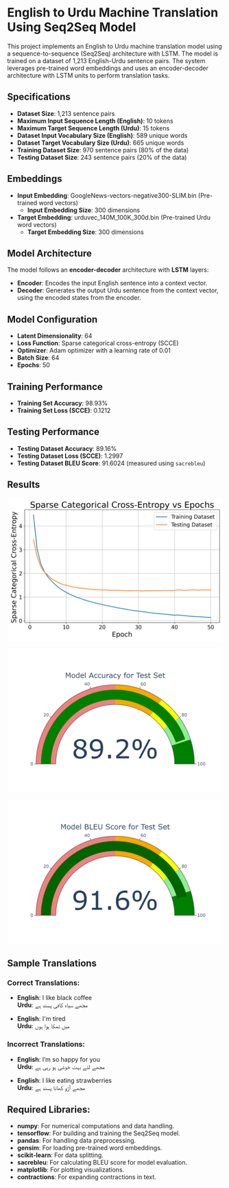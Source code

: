 # English to Urdu Machine Translation Using Seq2Seq Model

This project implements an English to Urdu machine translation model using a sequence-to-sequence (Seq2Seq) architecture with LSTM. The model is trained on a dataset of 1,213 English-Urdu sentence pairs. The system leverages pre-trained word embeddings and uses an encoder-decoder architecture with LSTM units to perform translation tasks.

## Specifications

- **Dataset Size**: 1,213 sentence pairs
- **Maximum Input Sequence Length (English)**: 10 tokens
- **Maximum Target Sequence Length (Urdu)**: 15 tokens
- **Dataset Input Vocabulary Size (English)**: 589 unique words
- **Dataset Target Vocabulary Size (Urdu)**: 665 unique words
- **Training Dataset Size**: 970 sentence pairs (80% of the data)
- **Testing Dataset Size**: 243 sentence pairs (20% of the data)

## Embeddings

- **Input Embedding**: GoogleNews-vectors-negative300-SLIM.bin (Pre-trained word vectors)
  - **Input Embedding Size**: 300 dimensions
- **Target Embedding**: urduvec_140M_100K_300d.bin (Pre-trained Urdu word vectors)
  - **Target Embedding Size**: 300 dimensions

## Model Architecture

The model follows an **encoder-decoder** architecture with **LSTM** layers:

- **Encoder**: Encodes the input English sentence into a context vector.
- **Decoder**: Generates the output Urdu sentence from the context vector, using the encoded states from the encoder.

## Model Configuration

- **Latent Dimensionality**: 64
- **Loss Function**: Sparse categorical cross-entropy (SCCE)
- **Optimizer**: Adam optimizer with a learning rate of 0.01
- **Batch Size**: 64
- **Epochs**: 50

## Training Performance

- **Training Set Accuracy**: 98.93%
- **Training Set Loss (SCCE)**: 0.1212

## Testing Performance

- **Testing Dataset Accuracy**: 89.16%
- **Testing Dataset Loss (SCCE)**: 1.2997
- **Testing Dataset BLEU Score**: 91.6024 (measured using `sacrebleu`)

## Results
![scce](scce.png)

![accuracy test](accuracy.png)

![bleu test](bleu_score.png)

## Sample Translations

### Correct Translations:
- **English**: I like black coffee  
  **Urdu**: مجھے سیاہ کافی پسند ہے

- **English**: I'm tired  
  **Urdu**: میں تھکا ہوا ہوں

### Incorrect Translations:
- **English**: I’m so happy for you  
  **Urdu**: مجھے لئے بہت خوشی ہو رہی ہے

- **English**: I like eating strawberries  
  **Urdu**: مجھے آڑو کھانا پسند ہے

## Required Libraries:

- **numpy**: For numerical computations and data handling.
- **tensorflow**: For building and training the Seq2Seq model.
- **pandas**: For handling data preprocessing.
- **gensim**: For loading pre-trained word embeddings.
- **scikit-learn**: For data splitting.
- **sacrebleu**: For calculating BLEU score for model evaluation.
- **matplotlib**: For plotting visualizations.
- **contractions**: For expanding contractions in text.